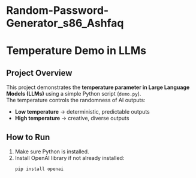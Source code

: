 # Random-Password-Generator_s86_Ashfaq
# Temperature Demo in LLMs

## Project Overview
This project demonstrates the **temperature parameter in Large Language Models (LLMs)** using a simple Python script (`demo.py`).  
The temperature controls the randomness of AI outputs:
- **Low temperature** → deterministic, predictable outputs  
- **High temperature** → creative, diverse outputs  

## How to Run
1. Make sure Python is installed.  
2. Install OpenAI library if not already installed:
   ```bash
   pip install openai
